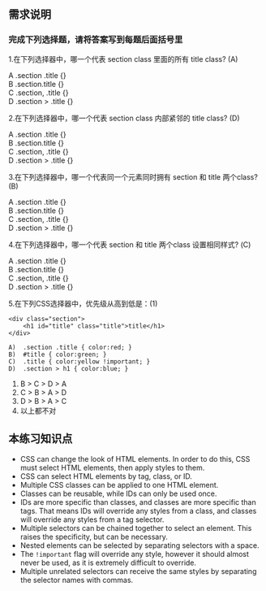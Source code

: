## 需求说明

### 完成下列选择题，请将答案写到每题后面括号里

1.在下列选择器中，哪一个代表 section class 里面的所有 title class? (A)

A <lable>.section .title {}</lable>  
B <lable>.section.title {}</lable>  
C <lable>.section, .title {}</lable>  
D <lable>.section > .title {}</lable>  


2.在下列选择器中，哪一个代表 section class 内部紧邻的 title class? (D)

A <lable>.section .title {}</lable>  
B <lable>.section.title {}</lable>   
C <lable>.section, .title {}</lable>   
D <lable>.section > .title {}</lable>  


3.在下列选择器中，哪一个代表同一个元素同时拥有 section 和 title 两个class? (B)

A <lable>.section .title {}</lable>  
B <lable>.section.title {}</lable>   
C <lable>.section, .title {}</lable>   
D <lable>.section > .title {}</lable>   



4.在下列选择器中，哪一个代表 section 和 title 两个class 设置相同样式? (C)

A <lable>.section .title {}</lable>  
B <lable>.section.title {}</lable>   
C <lable>.section, .title {}</lable>   
D <lable>.section > .title {}</lable>   



5.在下列CSS选择器中，优先级从高到低是：(1)
```
<div class="section">
    <h1 id="title" class="title">title</h1>
</div>

A)  .section .title { color:red; }
B)  #title { color:green; }
C)  .title { color:yellow !important; }
D)  .section > h1 { color:blue; }
```
1)  <lable> B > C > D > A </lable>   
2)  <lable> C > B > A > D </lable>    
3)  <lable> D > B > A > C</lable>  
4)  <lable> 以上都不对 </lable>  

  
  
## 本练习知识点

- CSS can change the look of HTML elements. In order to do this, CSS must select HTML elements, then apply styles to them.
- CSS can select HTML elements by tag, class, or ID.
- Multiple CSS classes can be applied to one HTML element.
- Classes can be reusable, while IDs can only be used once.
- IDs are more specific than classes, and classes are more specific than tags. That means IDs will override any styles from a class, and classes will override any styles from a tag selector.
- Multiple selectors can be chained together to select an element. This raises the specificity, but can be necessary.
- Nested elements can be selected by separating selectors with a space.
- The `!important` flag will override any style, however it should almost never be used, as it is extremely difficult to override.
- Multiple unrelated selectors can receive the same styles by separating the selector names with commas.

